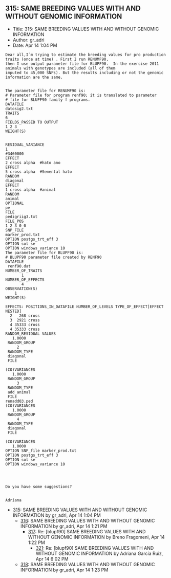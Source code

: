 ## 315: SAME BREEDING VALUES WITH AND WITHOUT GENOMIC INFORMATION

- Title: 315: SAME BREEDING VALUES WITH AND WITHOUT GENOMIC INFORMATION
- Author: gr_adri
- Date: Apr 14 1:04 PM

```
Dear all,I´m trying to estimate the breeding values for pro production traits (once at time) . First I run RENUMF90,
then I use output parameter file for BLUPF90.  In the exercise 2011 animals with genotypes are included (all of them
imputed to 45,000 SNPs). But the results including or not the genomic information are the same.


The parameter file for RENUMF90 is:
# Parameter file for program renf90; it is translated to parameter
# file for BLUPF90 family f programs.
DATAFILE
datosig2.txt
TRAITS
6
FIELDS_PASSED TO OUTPUT
1 2 3
WEIGHT(S)


RESIDUAL_VARIANCE
1
#3460000
EFFECT
2 cross alpha  #hato ano
EFFECT
5 cross alpha  #Semental hato
RANDOM
diagonal
EFFECT
1 cross alpha  #animal
RANDOM
animal
OPTIONAL
pe
FILE
pedigriig3.txt
FILE_POS
1 2 3 0 0
SNP_FILE
marker_prod.txt
OPTION postgs_trt_eff 3
OPTION sol se
OPTION windows_variance 10
The parameter file for BLUPF90 is:
# BLUPF90 parameter file created by RENF90
DATAFILE
 renf90.dat
NUMBER_OF_TRAITS
	   1
NUMBER_OF_EFFECTS
	   4
OBSERVATION(S)
    1
WEIGHT(S)
 
EFFECTS: POSITIONS_IN_DATAFILE NUMBER_OF_LEVELS TYPE_OF_EFFECT[EFFECT NESTED]
  2	  268 cross 
  3	 2921 cross 
  4	35333 cross 
  4	35333 cross
RANDOM_RESIDUAL VALUES
   1.0000    
 RANDOM_GROUP
     2
 RANDOM_TYPE
 diagonal  
 FILE
							    
(CO)VARIANCES
   1.0000    
 RANDOM_GROUP
     3
 RANDOM_TYPE
 add_animal
 FILE
renadd03.ped						    
(CO)VARIANCES
   1.0000    
 RANDOM_GROUP
     4
 RANDOM_TYPE
 diagonal  
 FILE
							    
(CO)VARIANCES
   1.0000    
OPTION SNP_file marker_prod.txt
OPTION postgs_trt_eff 3
OPTION sol se
OPTION windows_variance 10




Do you have some suggestions?


Adriana 
```

- [315](0315.md): SAME BREEDING VALUES WITH AND WITHOUT GENOMIC INFORMATION by gr_adri, Apr 14 1:04 PM
    - [316](0316.md): SAME BREEDING VALUES WITH AND WITHOUT GENOMIC INFORMATION by gr_adri, Apr 14 1:21 PM
        - [317](0317.md): Re: [blupf90] SAME BREEDING VALUES WITH AND WITHOUT GENOMIC INFORMATION by Breno Fragomeni, Apr 14 1:22 PM
            - [321](0321.md): Re: [blupf90] SAME BREEDING VALUES WITH AND WITHOUT GENOMIC INFORMATION by Adriana García Ruiz, Apr 14 6:02 PM
    - [318](0318.md): SAME BREEDING VALUES WITH AND WITHOUT GENOMIC INFORMATION by gr_adri, Apr 14 1:23 PM
